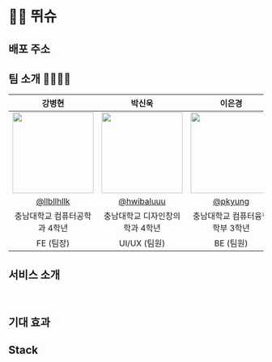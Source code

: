 #  🏃‍♀️ 뛰슈

## 배포 주소


## 팀 소개 👨‍👨‍👧‍👧

|                                      강병현                                      |                                                            박신욱                                                            |                                     이은경                                      |                                     박준태                                      | 정보윤                                 |
| :------------------------------------------------------------------------------: | :--------------------------------------------------------------------------------------------------------------------------: | :-----------------------------------------------------------------------------: | :-----------------------------------------------------------------------------: | -------------------------------------- |
| <img width="160px" src="https://avatars.githubusercontent.com/u/33623123?v=4" /> | <img width="160px" src="https://github.com/cnu-data-contest/.github/assets/33623123/d002486e-dd84-4fe1-8509-1260409f46b2" /> | <img width="160px" src="https://avatars.githubusercontent.com/u/81898507?v=4"/> | <img width="160px" src="https://avatars.githubusercontent.com/u/65760583?v=4"/> | <img width="160px" src="https://avatars.githubusercontent.com/u/132794328?v=4"/> |
|                    [@llbllhllk](https://github.com/llbllhllk)                    |                                          [@hwibaluuu](https://github.com/hwibaluuu)                                          |                      [@pkyung](https://github.com/pkyung)                       |                  [@juntae6942](https://github.com/juntae6942)                   | [@boyunee](https://github.com/boyunee) |
|                          충남대학교 컴퓨터공학과 4학년                           |                                               충남대학교 디자인창의학과 4학년                                                |                         충남대학교 컴퓨터융합학부 3학년                         |                         충남대학교 컴퓨터융합학부 3학년                         | 충남대학교 전자공학과 4학년            |
|                                    FE (팀장)                                     |                                                         UI/UX (팀원)                                                         |                                    BE (팀원)                                    |                                    BE (팀원)                                    | BE (팀원)                              |

## 서비스 소개

<br/>

## 기대 효과

## Stack

